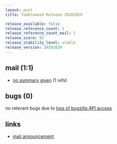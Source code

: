 ```yaml
---
layout: post
title: Tumbleweed Release 20201029

release_available: false
release_reference_count: 1
release_reference_count_mail: 1
release_score: 92
release_stability_level: stable
release_version: 20201029
---
```


## mail (1:1)

- [no summary given](https://github.com/boombatower/tumbleweed-review/issues/10) (1 refs)

## bugs (0)

<!--more-->

no relevant bugs due to [loss of bugzilla API access](https://bugzilla.opensuse.org/show_bug.cgi?id=1157722)



## links

- [mail announcement](https://github.com/boombatower/tumbleweed-review/issues/10)
